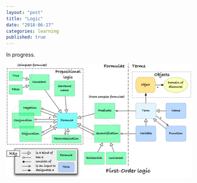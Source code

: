 ```yaml
---
layout: "post"
title: "Logic"
date: "2018-06-27"
categories: learning
published: true
---
```


In progress.

![](/assets/png-images/2018-06-27-learning-logic-18987575.png)

